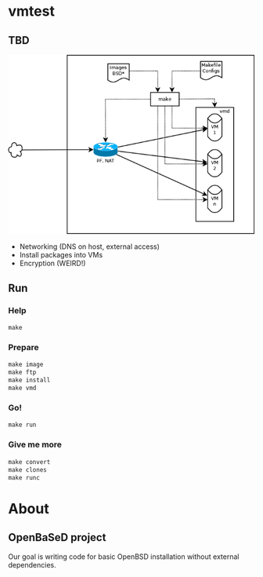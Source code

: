 # vmtest

## TBD

![schema](images/vmtest.png)

* Networking (DNS on host, external access)
* Install packages into VMs
* Encryption (WEIRD!)

## Run

### Help

```
make
```

### Prepare

```
make image
make ftp
make install
make vmd
```

### Go!

```
make run
```

### Give me more

```
make convert
make clones
make runc

```

# About
## OpenBaSeD project
Our goal is writing code for basic OpenBSD installation without external dependencies.
